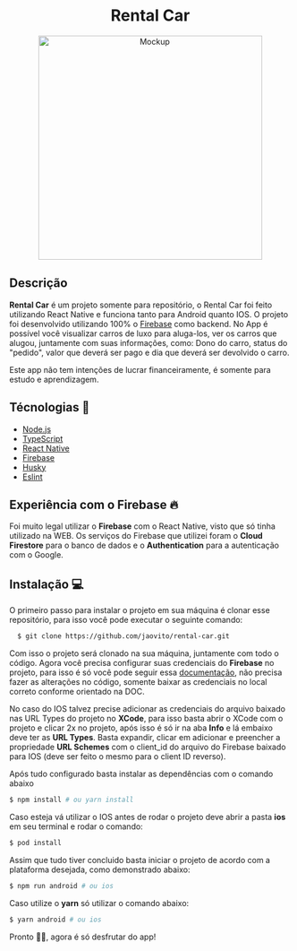 <h1 align="center">Rental Car</h1>

<p align="center">
  <img src="./public/mobile.gif" alt="Mockup" height="400" />
</p>

## Descrição
**Rental Car** é um projeto somente para repositório, o Rental Car foi feito utilizando React Native e funciona tanto para Android quanto IOS.
O projeto foi desenvolvido utilizando 100% o [Firebase](https://firebase.google.com/?hl=pt) como backend. No App é possível você visualizar carros de luxo para
aluga-los, ver os carros que alugou, juntamente com suas informações, como: Dono do carro, status do "pedido", valor que deverá ser pago e dia que deverá ser devolvido o carro.

Este app não tem intenções de lucrar financeiramente, é somente para estudo e aprendizagem.

## Técnologias 🚀

- [Node.js](https://nodejs.org/en/)
- [TypeScript](https://www.typescriptlang.org/)
- [React Native](https://reactnative.dev/)
- [Firebase](https://firebase.google.com/?gclid=CjwKCAiArOqOBhBmEiwAsgeLmYTETCqgrc3o8ivDmfyNr4LRgV2rQ72-5LasmYHUkli1uGn_zN5MchoCUDIQAvD_BwE&gclsrc=aw.ds)
- [Husky](https://typicode.github.io/husky/#/)
- [Eslint](https://eslint.org/)

## Experiência com o Firebase 🔥
Foi muito legal utilizar o **Firebase** com o React Native, visto que só tinha utilizado na WEB. Os serviços do Firebase que utilizei foram o **Cloud Firestore** para o banco de dados e o **Authentication** para a autenticação com o Google.


## Instalação 💻
O primeiro passo para instalar o projeto em sua máquina é clonar esse repositório, para isso você pode executar o seguinte comando:

```sh
  $ git clone https://github.com/jaovito/rental-car.git
```

Com isso o projeto será clonado na sua máquina, juntamente com todo o código. Agora você precisa configurar suas credenciais do **Firebase** no projeto, para isso é só você pode seguir essa [documentação](https://rnfirebase.io/), não precisa fazer as alterações no código, somente baixar as credenciais no local correto conforme orientado na DOC.

No caso do IOS talvez precise adicionar as credenciais do arquivo baixado nas URL Types do projeto no **XCode**, para isso basta abrir o XCode com o projeto e clicar 2x no projeto, após isso é só ir na aba **Info** e lá embaixo deve ter as **URL Types**. Basta expandir, clicar em adicionar e preencher a propriedade **URL Schemes** com o client_id do arquivo do Firebase baixado para IOS (deve ser feito o mesmo para o client ID reverso).

Após tudo configurado basta instalar as dependências com o comando abaixo

```sh
$ npm install # ou yarn install
```

Caso esteja vá utilizar o IOS antes de rodar o projeto deve abrir a pasta **ios** em seu terminal e rodar o comando:

```sh
$ pod install
```

Assim que tudo tiver concluido basta iniciar o projeto de acordo com a plataforma desejada, como demonstrado abaixo:

```sh
$ npm run android # ou ios
```

Caso utilize o **yarn** só utilizar o comando abaixo:
```sh
$ yarn android # ou ios
```

Pronto 🎉🎉, agora é só desfrutar do app!
